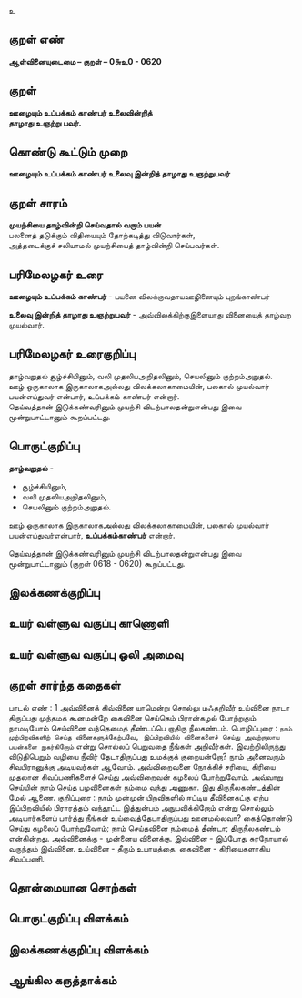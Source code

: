 உ

## குறள் எண் 

**ஆள்வினையுடைமை – குறள் – 0௬உ0 - 0620**  

## குறள் 

**ஊழையும் உப்பக்கம் காண்பர் உலைவின்றித்  
தாழாது உஞற்று பவர்.**  

## கொண்டு கூட்டும் முறை

**ஊழையும் உப்பக்கம் காண்பர் உலைவு இன்றித் தாழாது உஞற்றுபவர்** 

## குறள் சாரம் 

**முயற்சியை தாழ்வின்றி செய்வதால் வரும் பயன்**  
பலனைத் தடுக்கும் விதியையும் தோற்கடித்து விடுவார்கள்,  
அத்தடைக்குச் சலியாமல் முயற்சியைத் தாழ்வின்றி செய்பவர்கள்.  

## பரிமேலழகர் உரை

**ஊழையும் உப்பக்கம் காண்பர்** - பயனை விலக்குவதாயஊழினையும் புறங்காண்பர்  

**உலைவு இன்றித் தாழாது உஞற்றுபவர்** - அவ்விலக்கிற்குஇளையாது வினையைத் தாழ்வற முயல்வார்.   

## பரிமேலழகர் உரைகுறிப்பு   

தாழ்வறுதல் சூழ்ச்சியினும், வலி முதலியஅறிதலினும், செயலினும் குற்றம்அறுதல்.  
ஊழ் ஒருகாலாக இருகாலாகஅல்லது விலக்கலாகாமையின், பலகால் முயல்வார் பயன்எய்துவர் என்பார், உப்பக்கம் காண்பர் என்றார்.  
தெய்வத்தான் இடுக்கண்வரினும் முயற்சி விடற்பாலதன்றுஎன்பது இவை மூன்றுபாட்டானும் கூறப்பட்டது. 

## பொருட்குறிப்பு 

**தாழ்வறுதல்** -   
* சூழ்ச்சியினும்,  
* வலி முதலியஅறிதலினும்,  
* செயலினும் குற்றம்அறுதல்.  

ஊழ் ஒருகாலாக இருகாலாகஅல்லது விலக்கலாகாமையின், பலகால் முயல்வார் பயன்எய்துவர்என்பார், **உப்பக்கம்காண்பர்** என்றார்.  

தெய்வத்தான் இடுக்கண்வரினும் முயற்சி விடற்பாலதன்றுஎன்பது இவை மூன்றுபாட்டானும் (குறள் 0618 - 0620) கூறப்பட்டது.   

## இலக்கணக்குறிப்பு  


## உயர் வள்ளுவ வகுப்பு காணொளி


## உயர் வள்ளுவ வகுப்பு ஒலி அமைவு 

 
## குறள் சார்ந்த கதைகள்   
பாடல் எண் : 1
அவ்வினைக் கிவ்வினை யாமென்று சொல்லு மஃதறிவீர்
உய்வினை நாடா திருப்பது முந்தமக் கூனமன்றே
கைவினை செய்தெம் பிரான்கழல் போற்றுதும் நாமடியோம்
செய்வினை வந்தெமைத் தீண்டப்பெ றாதிரு நீலகண்டம்.
பொழிப்புரை :
`நாம் முற்பிறவிகளிற் செய்த வினைகளுக்கேற்பவே, இப்பிறவியில் வினைகளைச் செய்து அவற்றாலாய பயன்களை நுகர்கிறோம்` என்று சொல்லப் பெறுவதை நீங்கள் அறிவீர்கள். இவற்றிலிருந்து விடுதிபெறும் வழியை நீவிர் தேடாதிருப்பது உமக்குக் குறையன்றோ? நாம் அனைவரும் சிவபிரானுக்கு அடியவர்கள் ஆவோம். அவ்விறைவனை நோக்கிச் சரியை, கிரியை முதலான சிவப்பணிகளைச் செய்து அவ்விறைவன் கழலைப் போற்றுவோம். அவ்வாறு செய்யின் நாம் செய்த பழவினைகள் நம்மை வந்து அணுகா. இது திருநீலகண்டத்தின் மேல் ஆணை.
குறிப்புரை :
நாம் முன்முன் பிறவிகளில் ஈட்டிய தீவினைகட்கு ஏற்ப இப்பிறவியில் பிராரத்தம் வந்தூட்ட இத்துன்பம் அநுபவிக்கிறோம் என்று சொல்லும் அடியார்களைப் பார்த்து நீங்கள் உய்வைத்தேடாதிருப்பது ஊனமல்லவா? கைத்தொண்டு செய்து கழலைப் போற்றுவோம்; நாம் செய்தவினை நம்மைத் தீண்டா; திருநீலகண்டம் என்கின்றது. அவ்வினைக்கு - முன்னைய வினைக்கு. இவ்வினை - இப்போது சுரநோயால் வருந்தும் இவ்வினை. உய்வினை - தீரும் உபாயத்தை. கைவினை - கிரியைகளாகிய சிவப்பணி.


## தொன்மையான சொற்கள்


## பொருட்குறிப்பு விளக்கம்


## இலக்கணக்குறிப்பு விளக்கம்


## ஆங்கில கருத்தாக்கம் 


